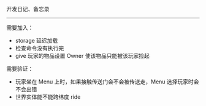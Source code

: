 开发日记、备忘录

---
需要加入：
- storage 延迟加载
- 检查命令没有执行完
- give 玩家的物品设置 Owner 使该物品只能被该玩家捡起

需要验证：
- 玩家坐在 Menu 上时，如果接触传送门会不会被传送走，Menu 选择玩家时会不会出错
- 世界实体能不能跨纬度 ride
